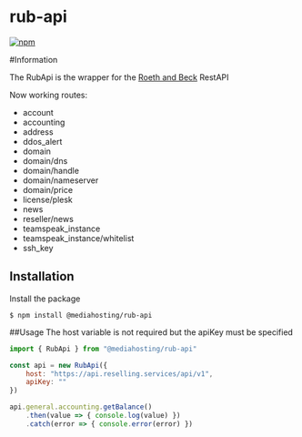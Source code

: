 # rub-api

[![npm](https://img.shields.io/npm/v/@mediahosting/rub-api.svg?style=flat-square)](https://www.npmjs.com/package/@mediahosting/rub-api)

#Information

The RubApi is the wrapper for the [Roeth and Beck](https://roeth-und-beck.de) RestAPI

Now working routes:
- account
- accounting
- address
- ddos_alert
- domain
- domain/dns
- domain/handle
- domain/nameserver
- domain/price
- license/plesk
- news
- reseller/news
- teamspeak_instance
- teamspeak_instance/whitelist
- ssh_key


## Installation

Install the package
```
$ npm install @mediahosting/rub-api
```
##Usage
The host variable is not required but the apiKey must be specified
```javascript
import { RubApi } from "@mediahosting/rub-api"

const api = new RubApi({
    host: "https://api.reselling.services/api/v1",
    apiKey: ""
})

api.general.accounting.getBalance()
    .then(value => { console.log(value) })
    .catch(error => { console.error(error) })
```
